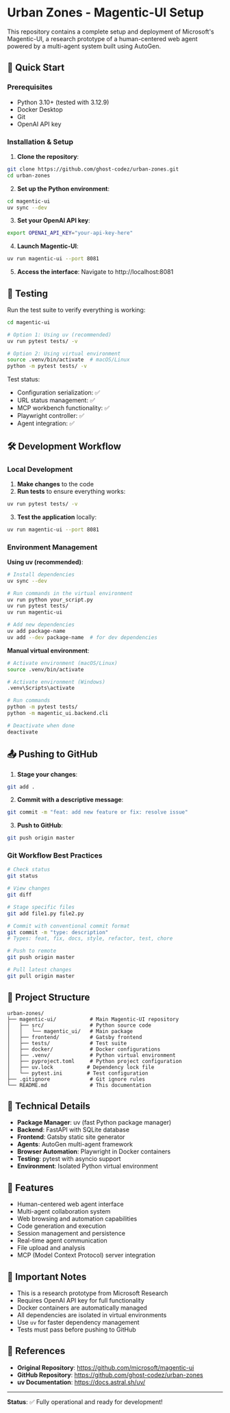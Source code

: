 # Urban Zones - Magentic-UI Setup

This repository contains a complete setup and deployment of Microsoft's Magentic-UI, a research prototype of a human-centered web agent powered by a multi-agent system built using AutoGen.

## 🚀 Quick Start

### Prerequisites
- Python 3.10+ (tested with 3.12.9)
- Docker Desktop
- Git
- OpenAI API key

### Installation & Setup

1. **Clone the repository**:
```bash
git clone https://github.com/ghost-codez/urban-zones.git
cd urban-zones
```

2. **Set up the Python environment**:
```bash
cd magentic-ui
uv sync --dev
```

3. **Set your OpenAI API key**:
```bash
export OPENAI_API_KEY="your-api-key-here"
```

4. **Launch Magentic-UI**:
```bash
uv run magentic-ui --port 8081
```

5. **Access the interface**: Navigate to http://localhost:8081

## 🧪 Testing

Run the test suite to verify everything is working:

```bash
cd magentic-ui

# Option 1: Using uv (recommended)
uv run pytest tests/ -v

# Option 2: Using virtual environment
source .venv/bin/activate  # macOS/Linux
python -m pytest tests/ -v
```

Test status:
- Configuration serialization: ✅
- URL status management: ✅
- MCP workbench functionality: ✅
- Playwright controller: ✅
- Agent integration: ✅

## 🛠️ Development Workflow

### Local Development

1. **Make changes** to the code
2. **Run tests** to ensure everything works:
```bash
uv run pytest tests/ -v
```
3. **Test the application** locally:
```bash
uv run magentic-ui --port 8081
```

### Environment Management

**Using uv (recommended)**:
```bash
# Install dependencies
uv sync --dev

# Run commands in the virtual environment
uv run python your_script.py
uv run pytest tests/
uv run magentic-ui

# Add new dependencies
uv add package-name
uv add --dev package-name  # for dev dependencies
```

**Manual virtual environment**:
```bash
# Activate environment (macOS/Linux)
source .venv/bin/activate

# Activate environment (Windows)
.venv\Scripts\activate

# Run commands
python -m pytest tests/
python -m magentic_ui.backend.cli

# Deactivate when done
deactivate
```

## 📤 Pushing to GitHub

1. **Stage your changes**:
```bash
git add .
```

2. **Commit with a descriptive message**:
```bash
git commit -m "feat: add new feature or fix: resolve issue"
```

3. **Push to GitHub**:
```bash
git push origin master
```

### Git Workflow Best Practices

```bash
# Check status
git status

# View changes
git diff

# Stage specific files
git add file1.py file2.py

# Commit with conventional commit format
git commit -m "type: description"
# Types: feat, fix, docs, style, refactor, test, chore

# Push to remote
git push origin master

# Pull latest changes
git pull origin master
```

## 📁 Project Structure

```
urban-zones/
├── magentic-ui/           # Main Magentic-UI repository
│   ├── src/               # Python source code
│   │   └── magentic_ui/   # Main package
│   ├── frontend/          # Gatsby frontend
│   ├── tests/             # Test suite
│   ├── docker/            # Docker configurations
│   ├── .venv/             # Python virtual environment
│   ├── pyproject.toml     # Python project configuration
│   ├── uv.lock           # Dependency lock file
│   └── pytest.ini        # Test configuration
├── .gitignore             # Git ignore rules
└── README.md              # This documentation
```

## 🔧 Technical Details

- **Package Manager**: uv (fast Python package manager)
- **Backend**: FastAPI with SQLite database
- **Frontend**: Gatsby static site generator
- **Agents**: AutoGen multi-agent framework
- **Browser Automation**: Playwright in Docker containers
- **Testing**: pytest with asyncio support
- **Environment**: Isolated Python virtual environment

## 🌟 Features

- Human-centered web agent interface
- Multi-agent collaboration system
- Web browsing and automation capabilities
- Code generation and execution
- Session management and persistence
- Real-time agent communication
- File upload and analysis
- MCP (Model Context Protocol) server integration

## 📝 Important Notes

- This is a research prototype from Microsoft Research
- Requires OpenAI API key for full functionality
- Docker containers are automatically managed
- All dependencies are isolated in virtual environments
- Use `uv` for faster dependency management
- Tests must pass before pushing to GitHub

## 🔗 References

- **Original Repository**: https://github.com/microsoft/magentic-ui
- **GitHub Repository**: https://github.com/ghost-codez/urban-zones
- **uv Documentation**: https://docs.astral.sh/uv/

---

**Status**: ✅ Fully operational and ready for development!
